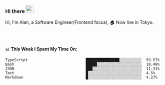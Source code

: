 ### Hi there <img src="https://media.giphy.com/media/hvRJCLFzcasrR4ia7z/giphy.gif" width="25px">

<!-- ![visitors](https://visitor-badge.glitch.me/badge?page_id=dislfyer.dislfyer) -->

Hi, I'm Alan, a Software Engineer(Frontend focus), 🏠 Now live in Tokyo.

<br/>
<br/>

📊 **This Week I Spent My Time On:**


<!--START_SECTION:waka-->

```text
TypeScript                          ███████████████░░░░░░░░░░  59.57%
Bash                                █████░░░░░░░░░░░░░░░░░░░░  19.48%
JSON                                ███░░░░░░░░░░░░░░░░░░░░░░  11.31%
Text                                █░░░░░░░░░░░░░░░░░░░░░░░░  4.5%
Markdown                            █░░░░░░░░░░░░░░░░░░░░░░░░  4.27%
```

<!--END_SECTION:waka-->

<!--
**About Me:**
 -->
